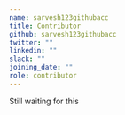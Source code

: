 ```yaml
---
name: sarvesh123githubacc
title: Contributor
github: sarvesh123githubacc
twitter: ""
linkedin: ""
slack: ""
joining_date: ""
role: contributor
---
```


Still waiting for this
